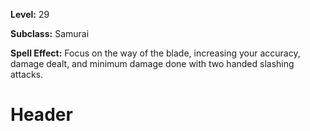 <!-- TITLE: Way Of The Blade -->
<!-- SUBTITLE:  -->

**Level:** 29

**Subclass:** Samurai

**Spell Effect:** Focus on the way of the blade, increasing your accuracy, damage dealt, and minimum damage done with two handed slashing attacks.

# Header